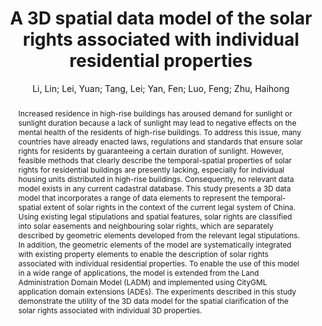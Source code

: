 ---
layout: technique
title: "A 3D spatial data model of the solar rights associated with individual residential properties"
system_type: "False"
technique: "False"
design_study: "False"
evaluation: "False"
data: "False"
analysis: "True"
generation: "False"
curation_and_transformation: "False"
management: "False"
modeling: "True"
urban_analysis: "False"
visualization: "False"
sunlight_access: "True"
wind_ventilation: "False"
view_impact: "False"
energy: "False"
damage_and_disaster_management: "False"
climate: "False"
sound: "False"
property_cadastre: "False"
others: "False"
lookup: "False"
browse: "True"
locate: "False"
explore: "False"
identify: "False"
compare: "False"
summarize: "False"
distribution: "False"
trends: "False"
outliers: "False"
extremes: "False"
features: "False"
target_discovery: "False"
target_access: "True"
spatial_relation: "False"
buildings: "True"
streets: "False"
nature: "False"
uniform_discretization: "True"
structural_subdivision: "False"
univariate: "True"
multivariate: "False"
volumetric: "False"
temporal: "False"
sensing: "False"
statistical: "False"
simulation_based: "True"
learning_based: "False"
surveyed: "False"
site: "True"
block: "True"
multi_block: "False"
city: "False"
va_wo_model: "False"
post_model: "False"
model_integrated: "False"
assisted_models: "False"
overlay: "True"
embedded: "False"
linked: "False"
temporal_jx: "False"
spatial_jx: "False"
filter: "False"
aggregate: "False"
embed: "False"
glyphs: "False"
bar_charts: "False"
scatterplots: "False"
matrix: "False"
parallel_coordinates: "False"
map_2d: "True"
map_3d: "False"
walking: "False"
steering: "False"
selection_based: "False"
manipulation_based: "False"
distortion: "False"
ghosting: "False"
culling: "False"
birds_view: "True"
multi_view: "False"
assisted_steering: "False"
other: "False"
vr_cave: "False"
ar: "False"
desktop: "True"
mobile: "False"
case_study: "True"
user_study: "False"
statistical_evaluation: "False"
expert_interviews: "False"
key: "UNS3MNTC"
item_type: "journalArticle"
publication_year: "2019"
author: "Li, Lin; Lei, Yuan; Tang, Lei; Yan, Fen; Luo, Feng; Zhu, Haihong"
publication_title: "Computers, Environment and Urban Systems"
isbn: "nan"
issn: "01989715"
doi: "10.1016/j.compenvurbsys.2018.12.003"
url_paper: "https://linkinghub.elsevier.com/retrieve/pii/S0198971517305185"
abstract_note: "nan"
date_added: "2023-01-30 00:07:52"
date_modified: "2023-01-30 00:07:52"
access_date: "2023-01-30 00:07:52"
pages: "88-99"
num_pages: "nan"
issue: "nan"
volume: "74.0"
number_of_volumes: "nan"
journal_abbreviation: "Computers, Environment and Urban Systems"
short_title: "nan"
series: "nan"
series_number: "nan"
series_text: "nan"
series_title: "nan"
publisher: "nan"
place: "nan"
language: "en"
rights: "nan"
type: "nan"
archive: "nan"
archive_location: "nan"
library_catalog: "DOI.org (Crossref)"
call_number: "nan"
extra: "nan"
notes: "nan"
link_attachments: "nan"
manual_tags: "nan"
automatic_tags: "nan"
editor: "nan"
series_editor: "nan"
translator: "nan"
contributor: "nan"
attorney_agent: "nan"
book_author: "nan"
cast_member: "nan"
commenter: "nan"
composer: "nan"
cosponsor: "nan"
counsel: "nan"
interviewer: "nan"
producer: "nan"
recipient: "nan"
reviewed_author: "nan"
scriptwriter: "nan"
words_by: "nan"
guest: "nan"
number: "nan"
edition: "nan"
running_time: "nan"
scale: "nan"
medium: "nan"
artwork_size: "nan"
filing_date: "nan"
application_number: "nan"
assignee: "nan"
issuing_authority: "nan"
country: "nan"
meeting_name: "nan"
conference_name: "nan"
court: "nan"
references: "nan"
reporter: "nan"
legal_status: "nan"
priority_numbers: "nan"
programming_language: "nan"
version: "nan"
system: "nan"
code: "nan"
code_number: "nan"
section: "nan"
session: "nan"
committee: "nan"
history: "nan"
legislative_body: "nan"
abstract: "Increased residence in high-rise buildings has aroused demand for sunlight or sunlight duration because a lack of sunlight may lead to negative effects on the mental health of the residents of high-rise buildings. To address this issue, many countries have already enacted laws, regulations and standards that ensure solar rights for residents by guaranteeing a certain duration of sunlight. However, feasible methods that clearly describe the temporal-spatial properties of solar rights for residential buildings are presently lacking, especially for individual housing units distributed in high-rise buildings. Consequently, no relevant data model exists in any current cadastral database. This study presents a 3D data model that incorporates a range of data elements to represent the temporal-spatial extent of solar rights in the context of the current legal system of China. Using existing legal stipulations and spatial features, solar rights are classified into solar easements and neighbouring solar rights, which are separately described by geometric elements developed from the relevant legal stipulations. In addition, the geometric elements of the model are systematically integrated with existing property elements to enable the description of solar rights associated with individual residential properties. To enable the use of this model in a wide range of applications, the model is extended from the Land Administration Domain Model (LADM) and implemented using CityGML application domain extensions (ADEs). The experiments described in this study demonstrate the utility of the 3D data model for the spatial clarification of the solar rights associated with individual 3D properties."
---
